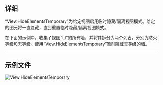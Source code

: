 ## 详细
“View.HideElementsTemporary”为给定视图启用临时隐藏/隔离视图模式。给定的图元将一直隐藏，直到重置临时隐藏/隔离视图模式。

在下面的示例中，收集了视图“L1”的所有墙，并将其拆分为两个列表，分别为防火等级和无等级。使用“View.HideElementsTemporary”暂时隐藏无等级的墙。
___
## 示例文件

![View.HideElementsTemporary](./Revit.Elements.Views.View.HideElementsTemporary_img.jpg)
